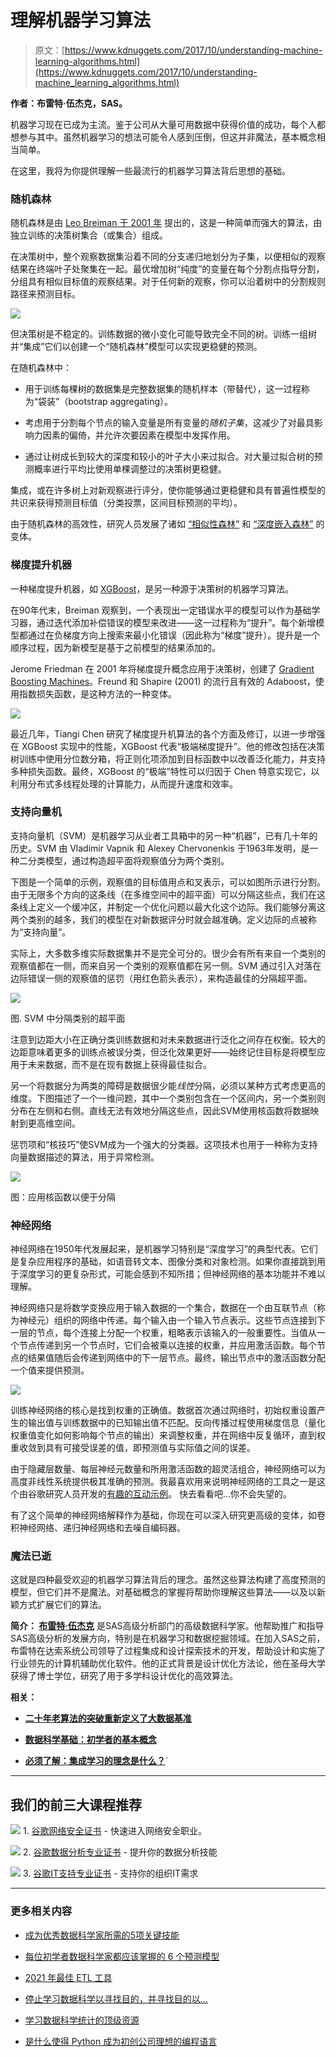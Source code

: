 # 理解机器学习算法

> 原文：[https://www.kdnuggets.com/2017/10/understanding-machine-learning-algorithms.html](https://www.kdnuggets.com/2017/10/understanding-machine_learning_algorithms.html)

**作者：布雷特·伍杰克，SAS。**

机器学习现在已成为主流。鉴于公司从大量可用数据中获得价值的成功，每个人都想参与其中。虽然机器学习的想法可能令人感到压倒，但这并非魔法，基本概念相当简单。

在这里，我将为你提供理解一些最流行的机器学习算法背后思想的基础。

### 随机森林

随机森林是由 [Leo Breiman 于 2001 年](https://www.stat.berkeley.edu/~breiman/randomforest2001.pdf) 提出的，这是一种简单而强大的算法，由独立训练的决策树集合（或集合）组成。

在决策树中，整个观察数据集沿着不同的分支递归地划分为子集，以便相似的观察结果在终端叶子处聚集在一起。最优增加树“纯度”的变量在每个分割点指导分割，分组具有相似目标值的观察结果。对于任何新的观察，你可以沿着树中的分割规则路径来预测目标。

![](../Images/98b7e01c3a28ecaa616770c0987f5bf4.png)

但决策树是不稳定的。训练数据的微小变化可能导致完全不同的树。训练一组树并“集成”它们以创建一个“随机森林”模型可以实现更稳健的预测。

在随机森林中：

+   用于训练每棵树的数据集是完整数据集的随机样本（带替代），这一过程称为“袋装”（bootstrap aggregating）。

+   考虑用于分割每个节点的输入变量是所有变量的*随机子集*，这减少了对最具影响力因素的偏倚，并允许次要因素在模型中发挥作用。

+   通过让树成长到较大的深度和较小的叶子大小来过拟合。对大量过拟合树的预测概率进行平均比使用单棵调整过的决策树更稳健。

集成，或在许多树上对新观察进行评分，使你能够通过更稳健和具有普遍性模型的共识来获得预测目标值（分类投票，区间目标预测的平均）。

由于随机森林的高效性，研究人员发展了诸如 [“相似性森林”](http://www.kdd.org/kdd2017/papers/view/similarity-forests) 和 [“深度嵌入森林”](https://dl.acm.org/citation.cfm?id=3098059) 的变体。

### 梯度提升机器

一种梯度提升机器，如 [XGBoost](http://www.kdd.org/kdd2016/papers/files/rfp0697-chenAemb.pdf)，是另一种源于决策树的机器学习算法。

在90年代末，Breiman 观察到，一个表现出一定错误水平的模型可以作为基础学习器，通过迭代添加补偿错误的模型来改进——这一过程称为“提升”。每个新增模型都通过在负梯度方向上搜索来最小化错误（因此称为“梯度”提升）。提升是一个顺序过程，因为新模型是基于之前模型的结果添加的。

Jerome Friedman 在 2001 年将梯度提升概念应用于决策树，创建了 [Gradient Boosting Machines](https://statweb.stanford.edu/~jhf/ftp/trebst.pdf)。Freund 和 Shapire (2001) 的流行且有效的 Adaboost，使用指数损失函数，是这种方法的一种变体。

![](../Images/4d3460a4818b8eb9d8198c5068bbb315.png)

最近几年，Tiangi Chen 研究了梯度提升机算法的各个方面及修订，以进一步增强在 XGBoost 实现中的性能，XGBoost 代表“极端梯度提升”。他的修改包括在决策树训练中使用分位数分箱，将正则化项添加到目标函数中以改善泛化能力，并支持多种损失函数。最终，XGBoost 的“极端”特性可以归因于 Chen 特意实现它，以利用分布式多线程处理的计算能力，从而提升速度和效率。

### 支持向量机

支持向量机（SVM）是机器学习从业者工具箱中的另一种“机器”，已有几十年的历史。SVM 由 Vladimir Vapnik 和 Alexey Chervonenkis 于1963年发明，是一种二分类模型，通过构造超平面将观察值分为两个类别。

下图是一个简单的示例，观察值的目标值用点和叉表示，可以如图所示进行分割。由于无限多个方向的这条线（在多维空间中的超平面）可以分隔这些点，我们在这条线上定义一个缓冲区，并制定一个优化问题以最大化这个边际。我们能够分离这两个类别的越多，我们的模型在对新数据评分时就会越准确。定义边际的点被称为“支持向量”。

实际上，大多数多维实际数据集并不是完全可分的。很少会有所有来自一个类别的观察值都在一侧，而来自另一个类别的观察值都在另一侧。SVM 通过引入对落在边际错误一侧的观察值的惩罚（用红色箭头表示），来构造最佳的分隔超平面。

![](../Images/82e478840cffc34c494f7a2987bb8dbf.png)

图. SVM 中分隔类别的超平面

注意到边距大小在正确分类训练数据和对未来数据进行泛化之间存在权衡。较大的边距意味着更多的训练点被误分类，但泛化效果更好——始终记住目标是将模型应用于未来数据，而不是在现有数据上获得最佳拟合。

另一个将数据分为两类的障碍是数据很少能*线性*分隔，必须以某种方式考虑更高的维度。下图描述了一个一维问题，其中一个类别包含在一个区间内，另一个类别则分布在左侧和右侧。直线无法有效地分隔这些点，因此SVM使用核函数将数据映射到更高维空间。

惩罚项和“核技巧”使SVM成为一个强大的分类器。这项技术也用于一种称为支持向量数据描述的算法，用于异常检测。

![](../Images/41f90cb27db6e58caa007b4f07838e9f.png)

图：应用核函数以便于分隔

### 神经网络

神经网络在1950年代发展起来，是机器学习特别是“深度学习”的典型代表。它们是复杂应用程序的基础，如语音转文本、图像分类和对象检测。如果你直接跳到用于深度学习的更复杂形式，可能会感到不知所措；但神经网络的基本功能并不难以理解。

神经网络只是将数学变换应用于输入数据的一个集合，数据在一个由互联节点（称为神经元）组织的网络中传递。每个输入由一个输入节点表示。这些节点连接到下一层的节点，每个连接上分配一个权重，粗略表示该输入的一般重要性。当值从一个节点传递到另一个节点时，它们会被乘以连接的权重，并应用激活函数。每个节点的结果值随后会传递到网络中的下一层节点。最终，输出节点中的激活函数分配一个值来提供预测。

![](../Images/8b032ecbc673c5bab633d9041f068fa3.png)

训练神经网络的核心是找到权重的正确值。数据首次通过网络时，初始权重设置产生的输出值与训练数据中的已知输出值不匹配。反向传播过程使用梯度信息（量化权重值变化如何影响每个节点的输出）来调整权重，并在网络中反复循环，直到权重收敛到具有可接受误差的值，即预测值与实际值之间的误差。

由于隐藏层数量、每层神经元数量和所用激活函数的超灵活组合，神经网络可以为高度非线性系统提供极其准确的预测。我最喜欢用来说明神经网络的工具之一是这个由谷歌研究人员开发的[有趣的互动示例](https://playground.tensorflow.org/)。 快去看看吧…你不会失望的。

有了这个简单的神经网络解释作为基础，你现在可以深入研究更高级的变体，如卷积神经网络、递归神经网络和去噪自编码器。

### 魔法已逝

这就是四种最受欢迎的机器学习算法背后的理念。虽然这些算法构建了高度预测的模型，但它们并不是魔法。对基础概念的掌握将帮助你理解这些算法——以及以新颖方式扩展它们的算法。

**简介： [布雷特·伍杰克](https://www.linkedin.com/in/brettwujek/)** 是SAS高级分析部门的高级数据科学家。他帮助推广和指导SAS高级分析的发展方向，特别是在机器学习和数据挖掘领域。在加入SAS之前，布雷特在达索系统公司领导了过程集成和设计探索技术的开发，帮助设计和实施了行业领先的计算机辅助优化软件。他的正式背景是设计优化方法论，他在圣母大学获得了博士学位，研究了用于多学科设计优化的高效算法。

**相关：**

+   [**二十年老算法的突破重新定义了大数据基准**](/2017/09/minwise-hashing-breakthrough-big-data-benchmarks.html)

+   [**数据科学基础：初学者的基本概念**](/2017/08/data-science-primer-basic-concepts-for-beginners.html)

+   [**必须了解：集成学习的理念是什么？**](/2017/05/must-know-ensemble-learning.html)`

* * *

## 我们的前三大课程推荐

![](../Images/0244c01ba9267c002ef39d4907e0b8fb.png) 1\. [谷歌网络安全证书](https://www.kdnuggets.com/google-cybersecurity) - 快速进入网络安全职业。

![](../Images/e225c49c3c91745821c8c0368bf04711.png) 2\. [谷歌数据分析专业证书](https://www.kdnuggets.com/google-data-analytics) - 提升你的数据分析技能

![](../Images/0244c01ba9267c002ef39d4907e0b8fb.png) 3\. [谷歌IT支持专业证书](https://www.kdnuggets.com/google-itsupport) - 支持你的组织IT需求

* * *

### 更多相关内容

+   [成为优秀数据科学家所需的5项关键技能](https://www.kdnuggets.com/2021/12/5-key-skills-needed-become-great-data-scientist.html)

+   [每位初学者数据科学家都应该掌握的 6 个预测模型](https://www.kdnuggets.com/2021/12/6-predictive-models-every-beginner-data-scientist-master.html)

+   [2021 年最佳 ETL 工具](https://www.kdnuggets.com/2021/12/mozart-best-etl-tools-2021.html)

+   [停止学习数据科学以寻找目的，并寻找目的以…](https://www.kdnuggets.com/2021/12/stop-learning-data-science-find-purpose.html)

+   [学习数据科学统计的顶级资源](https://www.kdnuggets.com/2021/12/springboard-top-resources-learn-data-science-statistics.html)

+   [是什么使得 Python 成为初创公司理想的编程语言](https://www.kdnuggets.com/2021/12/makes-python-ideal-programming-language-startups.html)
